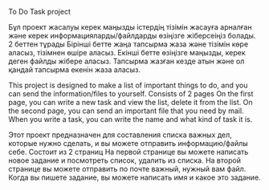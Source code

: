 To Do Task project

Бұл проект жасалуы керек маңызды істердің тізімін жасауға арналған және керек информацияларды/файлдарды өзіңізге жіберсеіңіз болады.
2 беттен тұрады
Бірінші бетте жаңа тапсырма жаза және тізімін көре аласыз, тізімнен өшіре аласыз.
Екінші бетте өзіңізге маңызды, керек деген файлды жібере аласыз.
Тапсырма жазған кезде атын және ол қандай тапсырма екенін жаза аласыз.


This project is designed to make a list of important things to do, and you can send the information/files to yourself.
Consists of 2 pages
On the first page, you can write a new task and view the list, delete it from the list.
On the second page, you can send an important file that you need by mail.
When you write a task, you can write the name and what kind of task it is.


Этот проект предназначен для составления списка важных дел, которые нужно сделать, и вы можете отправить информацию/файлы себе.
Состоит из 2 страниц
На первой странице вы можете написать новое задание и посмотреть список, удалить из списка.
На второй странице вы можете отправить по почте важный, нужный вам файл.
Когда вы пишете задание, вы можете написать имя и какое это задание.
